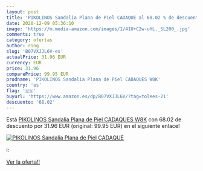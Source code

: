 ```yaml
---
layout: post
title: 'PIKOLINOS Sandalia Plana de Piel CADAQUE al 68.02 % de descuento'
date: 2020-12-09 05:36:10
image: 'https://m.media-amazon.com/images/I/41U+C2w-uHL._SL200_.jpg'
comments: true
category: ofertas
author: ring
slug: 'B07VXJJL6V-es'
actualPrice: 31.96 EUR
currency: EUR
price: 31.96
comparePrice: 99.95 EUR
prodname: 'PIKOLINOS Sandalia Plana de Piel CADAQUES W8K'
country: 'es'
flag: '🇪🇸'
buyurl: 'https://www.amazon.es/dp/B07VXJJL6V/?tag=tolees-21'
descuento: '68.02'
---
```


Está [PIKOLINOS Sandalia Plana de Piel CADAQUES W8K](https://www.amazon.es/dp/B07VXJJL6V/?tag=tolees-21) con 68.02 de descuento por 31.96 EUR (original: 99.95 EUR) en el siguiente enlace!

[![PIKOLINOS Sandalia Plana de Piel CADAQUE](https://m.media-amazon.com/images/I/41U+C2w-uHL._SL200_.jpg)](https://www.amazon.es/dp/B07VXJJL6V/?tag=tolees-21)

ℹ️:


[Ver la oferta!!](https://www.amazon.es/dp/B07VXJJL6V/?tag=tolees-21)
